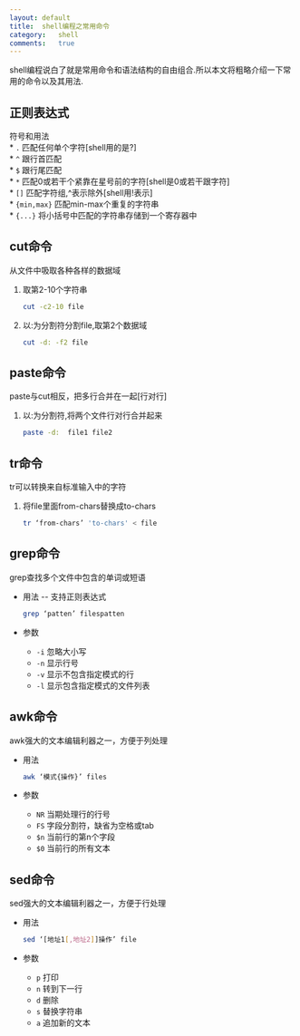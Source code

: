 ```yaml
---
layout:	default
title:	shell编程之常用命令
category:	shell
comments:	true
---
```

shell编程说白了就是常用命令和语法结构的自由组合.所以本文将粗略介绍一下常用的命令以及其用法.



## 正则表达式
符号和用法  
	* `.`	匹配任何单个字符[shell用的是?]  
	* `^`	跟行首匹配  
	* `$`	跟行尾匹配  
	* `*`	匹配0或若干个紧靠在星号前的字符[shell是0或若干跟字符]  
	* `[]`	匹配字符组,^表示除外[shell用!表示]  
	* `{min,max}`	匹配min-max个重复的字符串  
	* `{...}`	将小括号中匹配的字符串存储到一个寄存器中
 

## cut命令
从文件中吸取各种各样的数据域  

1. 取第2-10个字符串

	```bash
	cut -c2-10 file
	```
2. 以:为分割符分割file,取第2个数据域

	```bash
	cut -d: -f2 file
	```

## paste命令
paste与cut相反，把多行合并在一起[行对行]  

1. 以:为分割符,将两个文件行对行合并起来
	
	```bash
	paste -d:  file1 file2
	```
## tr命令
tr可以转换来自标准输入中的字符

1. 将file里面from-chars替换成to-chars
	
	```bash
	tr ‘from-chars’ 'to-chars' < file
	```

## grep命令
grep查找多个文件中包含的单词或短语

* 用法 -- 支持正则表达式
	
	```bash	
	grep ‘patten’ filespatten
	```
* 参数
	* `-i`	忽略大小写
	* `-n`	显示行号
	* `-v`	显示不包含指定模式的行
	* `-l`	显示包含指定模式的文件列表

## awk命令
awk强大的文本编辑利器之一，方便于列处理

* 用法
	
	```bash
	awk ‘模式{操作}’ files
	```
* 参数
	* `NR`	当期处理行的行号
	* `FS`	字段分割符，缺省为空格或tab
	* `$n`	当前行的第n个字段
	* `$0`	当前行的所有文本
 
## sed命令
sed强大的文本编辑利器之一，方便于行处理

* 用法
	
	```bash
	sed ‘[地址1[,地址2]]操作’ file
	```
* 参数
	* `p`	打印
	* `n`	转到下一行
	* `d`	删除
	* `s`	替换字符串
	* `a`	追加新的文本
